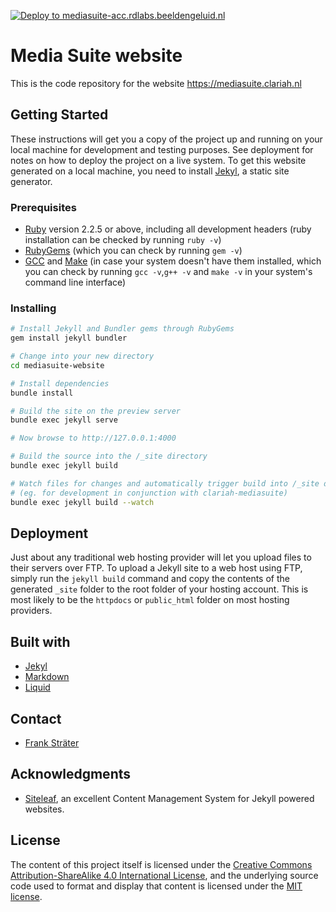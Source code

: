 [![Deploy to mediasuite-acc.rdlabs.beeldengeluid.nl](https://github.com/beeldengeluid/mediasuite-website/actions/workflows/deploy-master-test.yml/badge.svg)](https://github.com/beeldengeluid/mediasuite-website/actions/workflows/deploy-master-test.yml)
# Media Suite website

This is the code repository for the website https://mediasuite.clariah.nl

## Getting Started

These instructions will get you a copy of the project up and running on your local machine for development and testing purposes. See deployment for notes on how to deploy the project on a live system. To get this website generated on a local machine, you need to install [Jekyl](https://jekyllrb.com/), a static site generator.

### Prerequisites

- [Ruby](https://www.ruby-lang.org/en/downloads/) version 2.2.5 or above, including all development headers (ruby installation can be checked by running `ruby -v`)
- [RubyGems](https://rubygems.org/pages/download) (which you can check by running `gem -v`)
- [GCC](https://gcc.gnu.org/install/) and [Make](https://www.gnu.org/software/make/) (in case your system doesn't have them installed, which you can check by running `gcc -v`,`g++ -v`  and `make -v` in your system's command line interface)

### Installing

```sh
# Install Jekyll and Bundler gems through RubyGems
gem install jekyll bundler

# Change into your new directory
cd mediasuite-website

# Install dependencies
bundle install

# Build the site on the preview server
bundle exec jekyll serve

# Now browse to http://127.0.0.1:4000

# Build the source into the /_site directory 
bundle exec jekyll build

# Watch files for changes and automatically trigger build into /_site directory 
# (eg. for development in conjunction with clariah-mediasuite)
bundle exec jekyll build --watch
``` 

## Deployment

Just about any traditional web hosting provider will let you upload files to their servers over FTP. To upload a Jekyll site to a web host using FTP, simply run the `jekyll build` command and copy the contents of the generated `_site` folder to the root folder of your hosting account. This is most likely to be the `httpdocs` or `public_html` folder on most hosting providers.

## Built with

* [Jekyl](https://jekyllrb.com/)
* [Markdown](https://daringfireball.net/projects/markdown/)
* [Liquid](https://shopify.github.io/liquid/)

## Contact

* [Frank Sträter](https://github.com/frankstrater)

## Acknowledgments

* [Siteleaf](https://www.siteleaf.com/?via=frank), an excellent Content Management System for Jekyll powered websites.

## License

The content of this project itself is licensed under the [Creative Commons Attribution-ShareAlike 4.0 International License](http://creativecommons.org/licenses/by-sa/4.0/), and the underlying source code used to format and display that content is licensed under the [MIT license](LICENSE.md).
